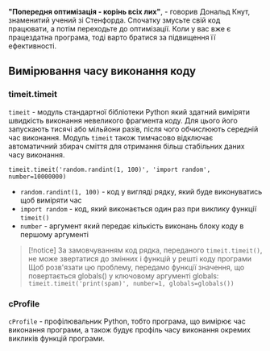 **"Попередня оптимізація - корінь всіх лих"**, - говорив Дональд Кнут, знаменитий учений зі Стенфорда. Спочатку змусьте свій код працювати, а потім переходьте до оптимізації. Коли у вас вже є працездатна програма, тоді варто братися за підвищення її ефективності.

## Вимірювання часу виконання коду

### timeit.timeit
`timeit` - модуль стандартної бібліотеки Python який здатний виміряти швидкість виконання невеликого фрагмента коду. Для цього його запускають тисячі або мільйони разів, після чого обчислюють середній час виконання. Модуль `timeit` також тимчасово відключає автоматичний збирач сміття для отримання більш стабільних даних часу виконання.

`timeit.timeit('random.randint(1, 100)', 'import random', number=10000000)`
- `random.randint(1, 100)` - код у вигляді рядку, який буде виконуватись щоб виміряти час
- `import random` - код, який виконається один раз при виклику функції `timeit()`
- `number` - аргумент який передає кількість виконань блоку коду в першому аргументі

> [!notice] За замовчуванням код рядка, переданого `timeit.timeit()`, не може звертатися до змінних і функцій у решті коду програми
> Щоб розв'язати цю проблему, передамо функції значення, що повертається globals() у ключовому аргументі globals:
> `timeit.timeit('print(spam)', number=1, globals=globals())`

### cProfile
`cProfile` - профілювальник Python, тобто програма, що вимірює час виконання програми, а також будує профіль часу виконання окремих викликів функцій програми.
